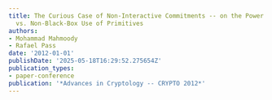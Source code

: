 ```yaml
---
title: The Curious Case of Non-Interactive Commitments -- on the Power of Black-Box
  vs. Non-Black-Box Use of Primitives
authors:
- Mohammad Mahmoody
- Rafael Pass
date: '2012-01-01'
publishDate: '2025-05-18T16:29:52.275654Z'
publication_types:
- paper-conference
publication: '*Advances in Cryptology -- CRYPTO 2012*'
---
```

